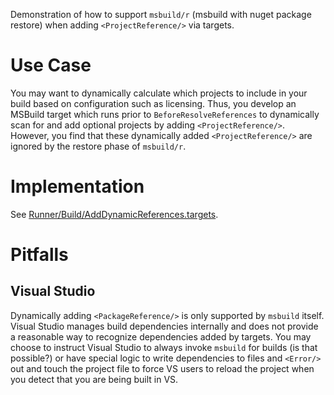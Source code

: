 Demonstration of how to support `msbuild/r` (msbuild with nuget package restore) when adding `<ProjectReference/>` via targets.

# Use Case

You may want to dynamically calculate which projects to include in your build based on configuration such as licensing.
Thus, you develop an MSBuild target which runs prior to `BeforeResolveReferences` to dynamically scan for and add optional projects by adding `<ProjectReference/>`.
However, you find that these dynamically added `<ProjectReference/>` are ignored by the restore phase of `msbuild/r`.

# Implementation

See [Runner/Build/AddDynamicReferences.targets](Runner/Build/AddDynamicReferences.targets).

# Pitfalls

## Visual Studio

Dynamically adding `<PackageReference/>` is only supported by `msbuild` itself.
Visual Studio manages build dependencies internally and does not provide a reasonable way to recognize dependencies added by targets.
You may choose to instruct Visual Studio to always invoke `msbuild` for builds (is that possible?) or have special logic to write dependencies to files and `<Error/>` out and touch the project file to force VS users to reload the project when you detect that you are being built in VS.
